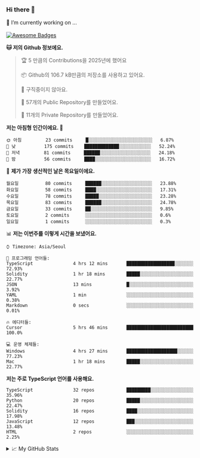 ### Hi there 👋 
🔭 I’m currently working on ... </br></br>
[![Awesome Badges](https://img.shields.io/badge/Introduce-EN-green.svg)](https://github.com/tlatkdgus1/tlatkdgus1/blob/main/README.md.en)

<!--START_SECTION:waka-->
**🐱 저의 Github 정보에요.** 

> 🏆 5 만큼의 Contributions을 2025년에 했어요
 > 
> 📦 Github의 106.7 kB만큼의 저장소를 사용하고 있어요. 
 > 
> 🚫 구직중이지 않아요.
 > 
> 📜 57개의 Public Repository를 만들었어요. 
 > 
> 🔑 11개의 Private Repository를 만들었어요.  

**저는 아침형 인간이에요. 🐤** 

```text
🌞 아침         23 commits     █░░░░░░░░░░░░░░░░░░░░░░░░   6.87% 
🌆 낮　         175 commits    █████████████░░░░░░░░░░░░   52.24% 
🌃 저녁         81 commits     ██████░░░░░░░░░░░░░░░░░░░   24.18% 
🌙 밤　         56 commits     ████░░░░░░░░░░░░░░░░░░░░░   16.72%

```
📅 **제가 가장 생산적인 날은 목요일이에요.** 

```text
월요일          80 commits     ██████░░░░░░░░░░░░░░░░░░░   23.88% 
화요일          58 commits     ████░░░░░░░░░░░░░░░░░░░░░   17.31% 
수요일          78 commits     █████░░░░░░░░░░░░░░░░░░░░   23.28% 
목요일          83 commits     ██████░░░░░░░░░░░░░░░░░░░   24.78% 
금요일          33 commits     ██░░░░░░░░░░░░░░░░░░░░░░░   9.85% 
토요일          2 commits      ░░░░░░░░░░░░░░░░░░░░░░░░░   0.6% 
일요일          1 commits      ░░░░░░░░░░░░░░░░░░░░░░░░░   0.3%

```


📊 **저는 이번주를 이렇게 시간을 보냈어요.** 

```text
⌚︎ Timezone: Asia/Seoul

💬 프로그래밍 언어들: 
TypeScript               4 hrs 12 mins       ██████████████████░░░░░░░   72.93% 
Solidity                 1 hr 18 mins        █████░░░░░░░░░░░░░░░░░░░░   22.77% 
JSON                     13 mins             █░░░░░░░░░░░░░░░░░░░░░░░░   3.92% 
YAML                     1 min               ░░░░░░░░░░░░░░░░░░░░░░░░░   0.38% 
Markdown                 0 secs              ░░░░░░░░░░░░░░░░░░░░░░░░░   0.01%

🔥 에디터들: 
Cursor                   5 hrs 46 mins       █████████████████████████   100.0%

💻 운영 체제들: 
Windows                  4 hrs 27 mins       ███████████████████░░░░░░   77.23% 
Mac                      1 hr 18 mins        █████░░░░░░░░░░░░░░░░░░░░   22.77%

```

**저는 주로 TypeScript 언어를 사용해요.** 

```text
TypeScript               32 repos            █████████░░░░░░░░░░░░░░░░   35.96% 
Python                   20 repos            █████░░░░░░░░░░░░░░░░░░░░   22.47% 
Solidity                 16 repos            ████░░░░░░░░░░░░░░░░░░░░░   17.98% 
JavaScript               12 repos            ███░░░░░░░░░░░░░░░░░░░░░░   13.48% 
HTML                     2 repos             ░░░░░░░░░░░░░░░░░░░░░░░░░   2.25%

```



<!--END_SECTION:waka-->

<details>
<summary>📈 My GitHub Stats</summary>
<p align="center"> <img src="https://github-readme-stats.vercel.app/api?username=tlatkdgus1&show_icons=true" alt="tlatkdgus1" />
</details>
